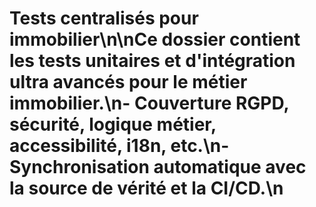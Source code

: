 # Tests centralisés pour immobilier\n\nCe dossier contient les tests unitaires et d'intégration ultra avancés pour le métier immobilier.\n- Couverture RGPD, sécurité, logique métier, accessibilité, i18n, etc.\n- Synchronisation automatique avec la source de vérité et la CI/CD.\n
